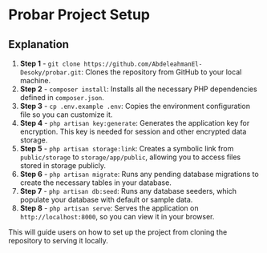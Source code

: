 # Probar Project Setup

## Explanation

1. **Step 1** - `git clone https://github.com/AbdeleahmanEl-Desoky/probar.git`: Clones the repository from GitHub to your local machine.
2. **Step 2** - `composer install`: Installs all the necessary PHP dependencies defined in `composer.json`.
3. **Step 3** - `cp .env.example .env`: Copies the environment configuration file so you can customize it.
4. **Step 4** - `php artisan key:generate`: Generates the application key for encryption. This key is needed for session and other encrypted data storage.
5. **Step 5** - `php artisan storage:link`: Creates a symbolic link from `public/storage` to `storage/app/public`, allowing you to access files stored in storage publicly.
6. **Step 6** - `php artisan migrate`: Runs any pending database migrations to create the necessary tables in your database.
7. **Step 7** - `php artisan db:seed`: Runs any database seeders, which populate your database with default or sample data.
8. **Step 8** - `php artisan serve`: Serves the application on `http://localhost:8000`, so you can view it in your browser.

This will guide users on how to set up the project from cloning the repository to serving it locally.
